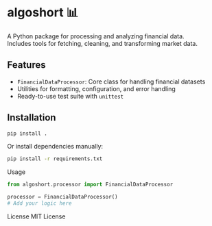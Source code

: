 # algoshort 📊

A Python package for processing and analyzing financial data.  
Includes tools for fetching, cleaning, and transforming market data.

## Features

- `FinancialDataProcessor`: Core class for handling financial datasets
- Utilities for formatting, configuration, and error handling
- Ready-to-use test suite with `unittest`

## Installation

```bash
pip install .
```
Or install dependencies manually:

```bash
pip install -r requirements.txt
```

Usage
```python
from algoshort.processor import FinancialDataProcessor

processor = FinancialDataProcessor()
# Add your logic here

```

License
MIT License